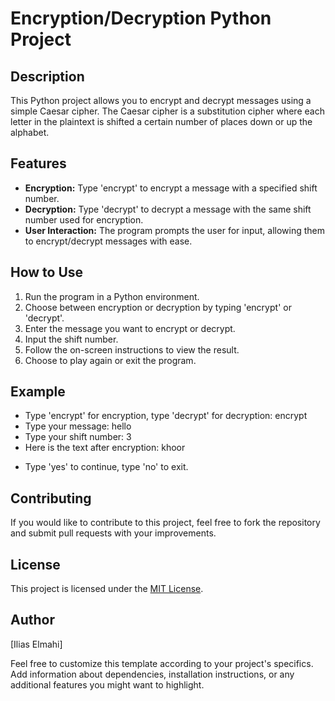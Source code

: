 # Encryption/Decryption Python Project

## Description
This Python project allows you to encrypt and decrypt messages using a simple Caesar cipher. The Caesar cipher is a substitution cipher where each letter in the plaintext is shifted a certain number of places down or up the alphabet.

## Features
- **Encryption:** Type 'encrypt' to encrypt a message with a specified shift number.
- **Decryption:** Type 'decrypt' to decrypt a message with the same shift number used for encryption.
- **User Interaction:** The program prompts the user for input, allowing them to encrypt/decrypt messages with ease.

## How to Use
1. Run the program in a Python environment.
2. Choose between encryption or decryption by typing 'encrypt' or 'decrypt'.
3. Enter the message you want to encrypt or decrypt.
4. Input the shift number.
5. Follow the on-screen instructions to view the result.
6. Choose to play again or exit the program.

## Example

- Type 'encrypt' for encryption, type 'decrypt' for decryption: encrypt
- Type your message: hello
- Type your shift number: 3
- Here is the text after encryption: khoor

* Type 'yes' to continue, type 'no' to exit.


## Contributing
If you would like to contribute to this project, feel free to fork the repository and submit pull requests with your improvements.

## License

This project is licensed under the [MIT License](LICENSE).

## Author
[Ilias Elmahi]

Feel free to customize this template according to your project's specifics. Add information about dependencies, installation instructions, or any additional features you might want to highlight.
